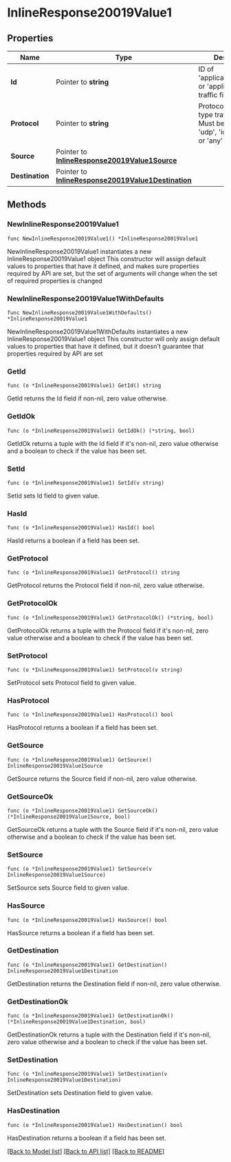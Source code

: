 # InlineResponse20019Value1

## Properties

Name | Type | Description | Notes
------------ | ------------- | ------------- | -------------
**Id** | Pointer to **string** | ID of &#39;applicationCategory&#39; or &#39;application&#39; type traffic filter | [optional] 
**Protocol** | Pointer to **string** | Protocol of &#39;custom&#39; type traffic filter. Must be one of: &#39;tcp&#39;, &#39;udp&#39;, &#39;icmp&#39;, &#39;icmp6&#39; or &#39;any&#39; | [optional] 
**Source** | Pointer to [**InlineResponse20019Value1Source**](InlineResponse20019Value1Source.md) |  | [optional] 
**Destination** | Pointer to [**InlineResponse20019Value1Destination**](InlineResponse20019Value1Destination.md) |  | [optional] 

## Methods

### NewInlineResponse20019Value1

`func NewInlineResponse20019Value1() *InlineResponse20019Value1`

NewInlineResponse20019Value1 instantiates a new InlineResponse20019Value1 object
This constructor will assign default values to properties that have it defined,
and makes sure properties required by API are set, but the set of arguments
will change when the set of required properties is changed

### NewInlineResponse20019Value1WithDefaults

`func NewInlineResponse20019Value1WithDefaults() *InlineResponse20019Value1`

NewInlineResponse20019Value1WithDefaults instantiates a new InlineResponse20019Value1 object
This constructor will only assign default values to properties that have it defined,
but it doesn't guarantee that properties required by API are set

### GetId

`func (o *InlineResponse20019Value1) GetId() string`

GetId returns the Id field if non-nil, zero value otherwise.

### GetIdOk

`func (o *InlineResponse20019Value1) GetIdOk() (*string, bool)`

GetIdOk returns a tuple with the Id field if it's non-nil, zero value otherwise
and a boolean to check if the value has been set.

### SetId

`func (o *InlineResponse20019Value1) SetId(v string)`

SetId sets Id field to given value.

### HasId

`func (o *InlineResponse20019Value1) HasId() bool`

HasId returns a boolean if a field has been set.

### GetProtocol

`func (o *InlineResponse20019Value1) GetProtocol() string`

GetProtocol returns the Protocol field if non-nil, zero value otherwise.

### GetProtocolOk

`func (o *InlineResponse20019Value1) GetProtocolOk() (*string, bool)`

GetProtocolOk returns a tuple with the Protocol field if it's non-nil, zero value otherwise
and a boolean to check if the value has been set.

### SetProtocol

`func (o *InlineResponse20019Value1) SetProtocol(v string)`

SetProtocol sets Protocol field to given value.

### HasProtocol

`func (o *InlineResponse20019Value1) HasProtocol() bool`

HasProtocol returns a boolean if a field has been set.

### GetSource

`func (o *InlineResponse20019Value1) GetSource() InlineResponse20019Value1Source`

GetSource returns the Source field if non-nil, zero value otherwise.

### GetSourceOk

`func (o *InlineResponse20019Value1) GetSourceOk() (*InlineResponse20019Value1Source, bool)`

GetSourceOk returns a tuple with the Source field if it's non-nil, zero value otherwise
and a boolean to check if the value has been set.

### SetSource

`func (o *InlineResponse20019Value1) SetSource(v InlineResponse20019Value1Source)`

SetSource sets Source field to given value.

### HasSource

`func (o *InlineResponse20019Value1) HasSource() bool`

HasSource returns a boolean if a field has been set.

### GetDestination

`func (o *InlineResponse20019Value1) GetDestination() InlineResponse20019Value1Destination`

GetDestination returns the Destination field if non-nil, zero value otherwise.

### GetDestinationOk

`func (o *InlineResponse20019Value1) GetDestinationOk() (*InlineResponse20019Value1Destination, bool)`

GetDestinationOk returns a tuple with the Destination field if it's non-nil, zero value otherwise
and a boolean to check if the value has been set.

### SetDestination

`func (o *InlineResponse20019Value1) SetDestination(v InlineResponse20019Value1Destination)`

SetDestination sets Destination field to given value.

### HasDestination

`func (o *InlineResponse20019Value1) HasDestination() bool`

HasDestination returns a boolean if a field has been set.


[[Back to Model list]](../README.md#documentation-for-models) [[Back to API list]](../README.md#documentation-for-api-endpoints) [[Back to README]](../README.md)


